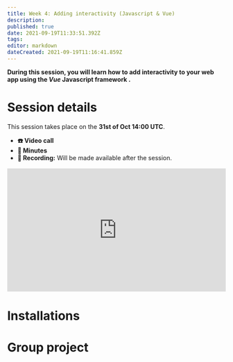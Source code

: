 ```yaml
---
title: Week 4: Adding interactivity (Javascript & Vue)
description: 
published: true
date: 2021-09-19T11:33:51.392Z
tags: 
editor: markdown
dateCreated: 2021-09-19T11:16:41.859Z
---
```


**During this session, you will learn how to add interactivity to your web app using the *Vue* Javascript framework .**

# Session details
This session takes place on the **31st of Oct 14:00 UTC**.
- **☎️ Video call**
- **📝 Minutes**
- **🔴 Recording:** Will be made available after the session.

<div style="position: relative;padding-bottom: 56.25%;height: 0;margin-top:16px;">
  <iframe src="https://pitch.com/embed/ed7b15da-c6ba-4f70-9db6-cccb4b26be4e" allow="fullscreen" allowfullscreen="" width="100%" height="100%" style="border:0;position: absolute;top: 0;left: 0;"></iframe>
</div>

# Installations

# Group project